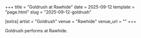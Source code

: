 +++
title = "Goldrush at Rawhide"
date = 2025-09-12
template = "page.html"
slug = "2025-09-12-goldrush"

[extra]
artist = "Goldrush"
venue = "Rawhide"
venue_url = ""
+++

Goldrush performs at Rawhide.
